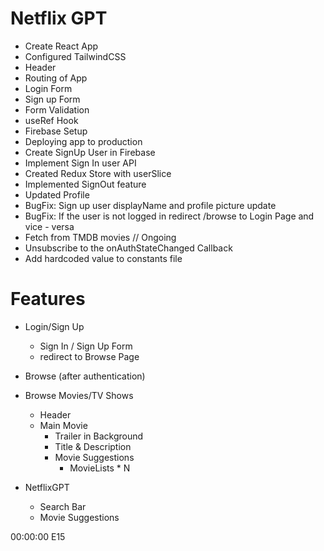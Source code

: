 # Netflix GPT

- Create React App
- Configured TailwindCSS
- Header
- Routing of App
- Login Form
- Sign up Form
- Form Validation
- useRef Hook
- Firebase Setup
- Deploying app to production
- Create SignUp User in Firebase
- Implement Sign In user API
- Created Redux Store with userSlice
- Implemented SignOut feature
- Updated Profile
- BugFix: Sign up user displayName and profile picture update
- BugFix: If the user is not logged in redirect /browse to Login Page and vice - versa
- Fetch from TMDB movies // Ongoing
- Unsubscribe to the onAuthStateChanged Callback
- Add hardcoded value to constants file

# Features

- Login/Sign Up
  - Sign In / Sign Up Form
  - redirect to Browse Page
- Browse (after authentication)
- Browse Movies/TV Shows

  - Header
  - Main Movie
    - Trailer in Background
    - Title & Description
    - Movie Suggestions
      - MovieLists \* N

- NetflixGPT
  - Search Bar
  - Movie Suggestions

00:00:00 E15
